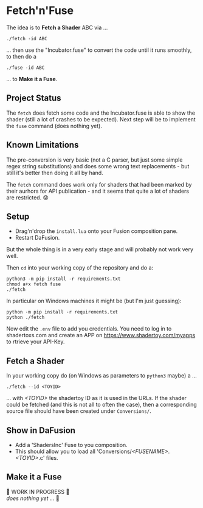 # Fetch'n'Fuse

The idea is to **Fetch a Shader** ABC via ...
```
./fetch -id ABC
```
... then use the "Incubator.fuse" to convert the code until it runs smoothly, to then do a
```
./fuse -id ABC
```
... to **Make it a Fuse**.

## Project Status

The `fetch` does fetch some code and the Incubator.fuse is able to show the shader (still a lot of crashes to be expected). Next step will be to implement the `fuse` command (does nothing yet).

## Known Limitations

The pre-conversion is very basic (not a C parser, but just some simple regex string substitutions) and does some wrong text replacements - but still it's better then doing it all by hand.

The `fetch` command does work only for shaders that had been marked by their aurhors for API publication - and it seems that quite a lot of shaders are restricted. :worried:

## Setup

* Drag'n'drop the `install.lua` onto your Fusion composition pane.
* Restart DaFusion.

But the whole thing is in a very early stage and will probably not work very well.

Then `cd` into your working copy of the repository and do a:
```
python3 -m pip install -r requirements.txt
chmod a+x fetch fuse
./fetch
```

In particular on Windows machines it might be (but I'm just guessing):

```
python -m pip install -r requirements.txt
python ./fetch
```

Now edit the `.env` file to add you credentials. You need to log in to shadertoxs.com and create an APP on https://www.shadertoy.com/myapps to rtrieve your API-Key.

## Fetch a Shader

In your working copy do (on Windows as parameters to `python3` maybe) a ...
```
./fetch --id <TOYID>
```
... with *&lt;TOYID&gt;* the shadertoy ID as it is used in the URLs. If the shader could be fetched (and this is not all to often the case), then a corresponding source file should have been created under `Conversions/`.

## Show in DaFusion

* Add a 'ShadersInc' Fuse to you composition.
* This should allow you to load all 'Conversions/*&lt;FUSENAME&gt;*.*&lt;TOYID&gt;*.c' files.

## Make it a Fuse

:construction: WORK IN PROGRESS :construction:<br />*does nothing yet ...* :construction_worker: